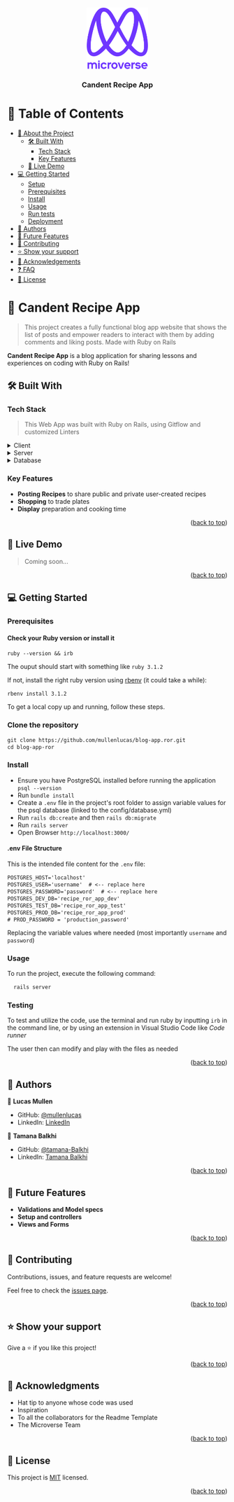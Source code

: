 <a name="readme-top"></a>

<div align="center">

  <img src="murple_logo.png" alt="logo" width="140"  height="auto" />
  <br/>

  <h3><b>Candent Recipe App</b></h3>

</div>

# 📗 Table of Contents

- [📖 About the Project](#about-project)
  - [🛠 Built With](#built-with)
    - [Tech Stack](#tech-stack)
    - [Key Features](#key-features)
  - [🚀 Live Demo](#live-demo)
- [💻 Getting Started](#getting-started)
  - [Setup](#setup)
  - [Prerequisites](#prerequisites)
  - [Install](#install)
  - [Usage](#usage)
  - [Run tests](#run-tests)
  - [Deployment](#triangular_flag_on_post-deployment)
- [👥 Authors](#authors)
- [🔭 Future Features](#future-features)
- [🤝 Contributing](#contributing)
- [⭐️ Show your support](#support)
- [🙏 Acknowledgements](#acknowledgements)
- [❓ FAQ](#faq)
- [📝 License](#license)

# 📖 Candent Recipe App <a name="about-project"></a>

> This project creates a fully functional blog app website that shows the list of posts and empower readers to interact with them by adding comments and liking posts. Made with Ruby on Rails

**Candent Recipe App** is a blog application for sharing lessons and experiences on coding with Ruby on Rails!

## 🛠 Built With <a name="built-with"></a>

### Tech Stack <a name="tech-stack"></a>

> This Web App was built with Ruby on Rails, using Gitflow and customized Linters

<details>
  <summary>Client</summary>
  <ul>
    <li><a href="https://www.ruby-lang.org/en/">Ruby</a></li>
  </ul>
</details>

<details>
  <summary>Server</summary>
  <ul>
    <li><a href="https://rubyonrails.org/">Rails</a></li>
  </ul>
</details>

<details>
<summary>Database</summary>
  <ul>
    <li><a href="https://www.postgresql.org/">PostgreSQL</a></li>
  </ul>
</details>

<!-- Features -->

### Key Features <a name="key-features"></a>

- **Posting Recipes** to share public and private user-created recipes
- **Shopping** to trade plates
- **Display** preparation and cooking time

<p align="right">(<a href="#readme-top">back to top</a>)</p>

## 🚀 Live Demo <a name="live-demo"></a>

> Coming soon...

<!-- - [Live Demo Link](https://yourdeployedapplicationlink.com) -->

<p align="right">(<a href="#readme-top">back to top</a>)</p>

## 💻 Getting Started <a name="getting-started"></a>

### Prerequisites

#### Check your Ruby version or install it

```shell
ruby --version && irb
```

The ouput should start with something like `ruby 3.1.2`

If not, install the right ruby version using [rbenv](https://github.com/rbenv/rbenv) (it could take a while):

```shell
rbenv install 3.1.2
```

To get a local copy up and running, follow these steps.

### Clone the repository

```shell
git clone https://github.com/mullenlucas/blog-app.ror.git
cd blog-app-ror
```

### Install

- Ensure you have PostgreSQL installed before running the application `psql --version`
- Run `bundle install`
- Create a `.env` file in the project's root folder to assign variable values for the psql database (linked to the config/database.yml)
- Run `rails db:create` and then `rails db:migrate`
- Run `rails server`
- Open Browser `http://localhost:3000/`

#### .env File Structure

This is the intended file content for the `.env` file:

```
POSTGRES_HOST='localhost'
POSTGRES_USER='username'  # <-- replace here
POSTGRES_PASSWORD='password'  # <-- replace here
POSTGRES_DEV_DB='recipe_ror_app_dev'
POSTGRES_TEST_DB='recipe_ror_app_test'
POSTGRES_PROD_DB='recipe_ror_app_prod'
# PROD_PASSWORD = 'production_password'
```

Replacing the variable values where needed (most importantly `username` and `password`)

### Usage

To run the project, execute the following command:

```sh
  rails server
```

### Testing

To test and utilize the code, use the terminal and run ruby by inputting `irb` in the command line, or by using an extension in Visual Studio Code like _Code runner_

The user then can modify and play with the files as needed

<p align="right">(<a href="#readme-top">back to top</a>)</p>

## 👥 Authors <a name="authors"></a>

👤 **Lucas Mullen**

- GitHub: [@mullenlucas](https://github.com/mullenlucas)
- LinkedIn: [LinkedIn](https://www.linkedin.com/in/lucas-mullen-447312119/)

👤 **Tamana Balkhi**

- GitHub: [@tamana-Balkhi](https://github.com/tamana-Balkhi)
- LinkedIn: [Tamana Balkhi](https://linkedin.com/in/linkedinhandle)

<p align="right">(<a href="#readme-top">back to top</a>)</p>

## 🔭 Future Features <a name="future-features"></a>

- **Validations and Model specs**
- **Setup and controllers**
- **Views and Forms**

<p align="right">(<a href="#readme-top">back to top</a>)</p>

## 🤝 Contributing <a name="contributing"></a>

Contributions, issues, and feature requests are welcome!

Feel free to check the [issues page](../../issues/).

<p align="right">(<a href="#readme-top">back to top</a>)</p>

## ⭐️ Show your support <a name="support"></a>

Give a ⭐️ if you like this project!

<p align="right">(<a href="#readme-top">back to top</a>)</p>

## 🙏 Acknowledgments <a name="acknowledgements"></a>

- Hat tip to anyone whose code was used
- Inspiration
- To all the collaborators for the Readme Template
- The Microverse Team

<p align="right">(<a href="#readme-top">back to top</a>)</p>

## 📝 License <a name="license"></a>

This project is [MIT](./LICENSE.md) licensed.

<p align="right">(<a href="#readme-top">back to top</a>)</p>
